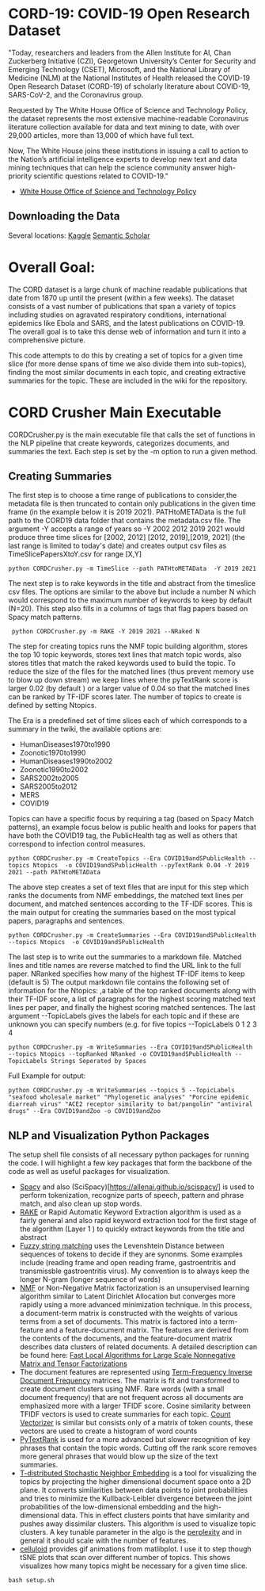 
# CORD-19: COVID-19 Open Research Dataset

"Today, researchers and leaders from the Allen Institute for AI, Chan Zuckerberg Initiative (CZI), Georgetown University’s Center for Security and Emerging Technology (CSET), Microsoft, and the National Library of Medicine (NLM) at the National Institutes of Health released the COVID-19 Open Research Dataset (CORD-19) of scholarly literature about COVID-19, SARS-CoV-2, and the Coronavirus group.

Requested by The White House Office of Science and Technology Policy, the dataset represents the most extensive machine-readable Coronavirus literature collection available for data and text mining to date, with over 29,000 articles, more than 13,000 of which have full text.

Now, The White House joins these institutions in issuing a call to action to the Nation’s artificial intelligence experts to develop new text and data mining techniques that can help the science community answer high-priority scientific questions related to COVID-19."
- [White House Office of Science and Technology Policy](https://www.whitehouse.gov/briefings-statements/call-action-tech-community-new-machine-readable-covid-19-dataset/)

## Downloading the Data

Several locations:
[Kaggle](https://www.kaggle.com/allen-institute-for-ai/CORD-19-research-challenge)
[Semantic Scholar](https://www.semanticscholar.org/cord19/download)

# Overall Goal: 

The CORD dataset is a large chunk of machine readable publications that date from 1870 up until the present (within a few weeks). The dataset consists of a vast number of publications that span a variety of topics including studies on agravated respiratory conditions, international epidemics like Ebola and SARS, and the latest publications on COVID-19. The overall goal is to take this dense web of information and turn it into a comprehensive picture. 

This code attempts to do this by creating a set of topics for a given time slice (for more dense spans of time we also divide them into sub-topics), finding the most similar documents in each topic, and creating extractive summaries for the topic. These are included in the wiki for the repository.



# CORD Crusher Main Executable

CORDCrusher.py is the main executable file that calls the set of functions in the NLP pipeline that create keywords, categorizes documents, and summaries the text. Each step is set by the -m option to run a given method.

## Creating Summaries
The first step is to choose a time range of publications to consider,the metadata file is then truncated to contain only publications in the given time frame (in the example below it is 2019 2021). PATHtoMETAData is the full path to the CORD19 data folder that contains the metadata.csv file. The argument -Y accepts a range of years so -Y 2002 2012 2019 2021 would produce three time slices for [2002, 2012] [2012, 2019],[2019, 2021] (the last range is limited to today's date) and creates output csv files as TimeSlicePapersXtoY.csv for range [X,Y]

```
python CORDCrusher.py -m TimeSlice --path PATHtoMETAData  -Y 2019 2021
```
The next step is to rake keywords in the title and abstract from the timeslice csv files. The options are similar to the above but include a number N which would correspond to the maximum number of keywords to keep by default (N=20). This step also fills in a columns of tags that flag papers based on Spacy match patterns. 

```
 python CORDCrusher.py -m RAKE -Y 2019 2021 --NRaked N
```

The step for creating topics runs the NMF topic building algorithm, stores the top 10 topic keywords, stores text lines that match topic words, also stores titles that match the raked keywords used to build the topic. To reduce the size of the files for the matched lines (thus prevent memory use to blow up down stream) we keep lines where the pyTextRank score is larger 0.02 (by default ) or a larger value of 0.04 so that the matched lines can be ranked by TF-IDF scores later. The number of topics to create is defined by setting Ntopics. 

The Era is a predefined set of time slices each of which corresponds to a summary in the twiki, the available options are:

* HumanDiseases1970to1990
* Zoonotic1970to1990
* HumanDiseases1990to2002
* Zoonotic1990to2002
* SARS2002to2005
* SARS2005to2012
* MERS
* COVID19

Topics can have a specific focus by requiring a tag (based on Spacy Match patterns), an example focus below is public health and looks for papers that have both the COVID19 tag, the PublicHealth tag as well as others that correspond to infection control measures. 

```
python CORDCrusher.py -m CreateTopics --Era COVID19andSPublicHealth --topics Ntopics  -o COVID19andSPublicHealth --pyTextRank 0.04 -Y 2019 2021 --path PATHtoMETAData
```
The above step creates a set of text files that are input for this step which ranks the documents from NMF embeddings, the matched text lines per document, and matched sentences according to the TF-IDF scores. This is the main output for creating the summaries based on the most typical papers, paragraphs and sentences.

```
python CORDCrusher.py -m CreateSummaries --Era COVID19andSPublicHealth --topics Ntopics  -o COVID19andSPublicHealth 
```
The last step is to write out the summaries to a markdown file. Matched lines and title names are reverse matched to find the URL link to the full paper. NRanked specifies how many of the highest TF-IDF items to keep (default is 5) The output markdown file contains the following set of information for the Ntopics: ,a table of the top ranked documents along with their TF-IDF score, a list of paragraphs for the highest scoring matched text lines per paper, and finally the highest scoring matched sentences. The last argument --TopicLabels gives the labels for each topic and if these are unknown you can specify numbers (e.g. for five topics --TopicLabels 0 1 2 3 4 
```
python CORDCrusher.py -m WriteSummaries --Era COVID19andSPublicHealth --topics Ntopics --topRanked NRanked -o COVID19andSPublicHealth --TopicLabels Strings Seperated by Spaces
```
Full Example for output: 

```
python CORDCrusher.py -m WriteSummaries --topics 5 --TopicLabels "seafood wholesale market" "Phylogenetic analyses" "Porcine epidemic diarreah virus" "ACE2 receptor similarity to bat/pangolin" "antiviral drugs" --Era COVID19andZoo -o COVID19andZoo
```

## NLP and Visualization Python Packages
The setup shell file consists of all necessary python packages for running the code.  I will highlight a few key packages that form the backbone of the code as well as useful packages for visualization. 

* [Spacy](https://spacy.io/usage) and also (SciSpacy)[https://allenai.github.io/scispacy/] is used to perform tokenization, recognize parts of speech, pattern and phrase match, and also clean up stop words. 
* [RAKE](https://pypi.org/project/rake-nltk/}) or Rapid Automatic Keyword Extraction algorithm is used as a fairly general and also rapid keyword extraction tool for the first stage of the algorithm (Layer 1 ) to quickly extract keywords from the title and abstract
* [Fuzzy string matching](https://pypi.org/project/fuzzywuzzy/) uses the Levenshtein Distance between sequences of tokens to decide if they are synonms. Some examples include (reading frame and open reading frame, gastroentritis and transmissble gastroentritis virus). My convention is to always keep the longer N-gram (longer sequence of words)
* [NMF](https://scikit-learn.org/stable/modules/generated/sklearn.decomposition.NMF.html) or Non-Negative Matrix factorization is an unsupervised learning algorithm similar to Latent Dirichlet Allocation but converges more rapidly using a more advanced minimization technique. In this process, a document-term matrix is constructed with the weights of various terms from a set of documents. This matrix is factored into a term-feature and a feature-document matrix. The features are derived from the contents of the documents, and the feature-document matrix describes data clusters of related documents. A detailed description can be found here: [Fast Local Algorithms for Large Scale Nonnegative Matrix and Tensor Factorizations](https://www.researchgate.net/publication/220241471_Fast_Local_Algorithms_for_Large_Scale_Nonnegative_Matrix_and_Tensor_Factorizations)
* The document features are represented using [Term-Frequency Inverse Document Frequency](https://scikit-learn.org/stable/modules/generated/sklearn.feature_extraction.text.TfidfVectorizer.html) matrices. The matrix is fit and transformed to create document clusters using NMF. Rare words (with a small document frequency) that are not frequent across all documents are emphasized more with a larger TFIDF score. Cosine similarity between TFIDF vectors is used to create summaries for each topic. [Count Vectorizer](https://scikit-learn.org/stable/modules/generated/sklearn.feature_extraction.text.CountVectorizer.html) is similar but consists only of a matrix of token counts, these vectors are used to create a histogram of word counts
*  [PyTextRank](https://pypi.org/project/pytextrank/) is used for a more advanced but slower recognition of key phrases that contain the topic words. Cutting off the rank score removes more general phrases that would blow up the size of the text summaries.
* [T-distributed Stochastic Neighbor Embedding](https://scikit-learn.org/stable/modules/generated/sklearn.manifold.TSNE.html) is a tool for visualizing the topics by projecting the higher dimensional document space onto a 2D plane.  It converts similarities between data points to joint probabilities and tries to minimize the Kullback-Leibler divergence between the joint probabilities of the low-dimensional embedding and the high-dimensional data. This in effect clusters points that have similarity and pushes away dissimilar clusters. This algorithm is used to visualize topic clusters. A key tunable parameter in the algo is the [perplexity](https://distill.pub/2016/misread-tsne/) and in general it should scale with the number of features.
* [celluloid](https://pypi.org/project/celluloid/) provides gif animations from matlibplot. I use it to step though tSNE plots that scan over different number of topics. This shows visualizes how many topics might be necessary for a given time slice.

```	
bash setup.sh 
```	

